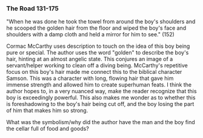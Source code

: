 ### The Road 131-175

"When he was done he took the towel from around the boy's shoulders and he scooped the golden hair from the floor and wiped the boy's face and shoulders with a damp cloth and held a mirror for him to see." (152)



Cormac McCarthy uses description to touch on the idea of this boy being pure or special. The author uses the word "golden" to describe the boy's hair, hinting at an almost angelic state. This conjures an image of a servant/helper working to clean off a diving being. McCarthy's repetitive focus on this boy's hair made me connect this to the biblical character Samson. This was a character with long, flowing hair that gave him immense strength and allowed him to create superhuman feats. I think the author hopes to, in a very nuanced way, make the reader recognize that this boy is exceedingly powerful. This also makes me wonder as to whether this is foreshadowing to the boy's hair being cut off, and the boy losing the part of him that makes him so strong.



What was the symbolism/why did the author have the man and the boy find the cellar full of food and goods?    
